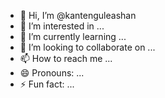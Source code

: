 - 👋 Hi, I’m @kantenguleashan
- 👀 I’m interested in ...
- 🌱 I’m currently learning ...
- 💞️ I’m looking to collaborate on ...
- 📫 How to reach me ...
- 😄 Pronouns: ...
- ⚡ Fun fact: ...

<!---
kantenguleashan/kantenguleashan is a ✨ special ✨ repository because its `README.md` (this file) appears on your GitHub profile.
You can click the Preview link to take a look at your changes.
--->
